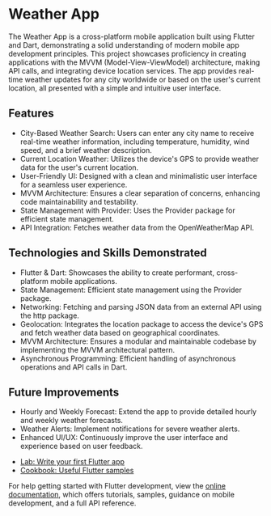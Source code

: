 
# Weather App

The Weather App is a cross-platform mobile application built using Flutter and Dart, demonstrating a solid understanding of modern mobile app development principles. This project showcases proficiency in creating applications with the MVVM (Model-View-ViewModel) architecture, making API calls, and integrating device location services. The app provides real-time weather updates for any city worldwide or based on the user's current location, all presented with a simple and intuitive user interface.

## Features

* City-Based Weather Search: Users can enter any city name to receive real-time weather information, including temperature, humidity, wind speed, and a brief weather description.
* Current Location Weather: Utilizes the device's GPS to provide weather data for the user's current location.
* User-Friendly UI: Designed with a clean and minimalistic user interface for a seamless user experience.
* MVVM Architecture: Ensures a clear separation of concerns, enhancing code maintainability and testability.
* State Management with Provider: Uses the Provider package for efficient state management.
* API Integration: Fetches weather data from the OpenWeatherMap API.

## Technologies and Skills Demonstrated

* Flutter & Dart: Showcases the ability to create performant, cross-platform mobile applications.
* State Management: Efficient state management using the Provider package.
* Networking: Fetching and parsing JSON data from an external API using the http package.
* Geolocation: Integrates the location package to access the device's GPS and fetch weather data based on geographical coordinates.
* MVVM Architecture: Ensures a modular and maintainable codebase by implementing the MVVM architectural pattern.
* Asynchronous Programming: Efficient handling of asynchronous operations and API calls in Dart.

## Future Improvements

* Hourly and Weekly Forecast: Extend the app to provide detailed hourly and weekly weather forecasts.
* Weather Alerts: Implement notifications for severe weather alerts.
* Enhanced UI/UX: Continuously improve the user interface and experience based on user feedback.

- [Lab: Write your first Flutter app](https://docs.flutter.dev/get-started/codelab)
- [Cookbook: Useful Flutter samples](https://docs.flutter.dev/cookbook)

For help getting started with Flutter development, view the
[online documentation](https://docs.flutter.dev/), which offers tutorials,
samples, guidance on mobile development, and a full API reference.
